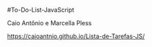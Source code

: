 #To-Do-List-JavaScript

Caio Antônio e Marcella Pless

https://caioantnio.github.io/Lista-de-Tarefas-JS/
